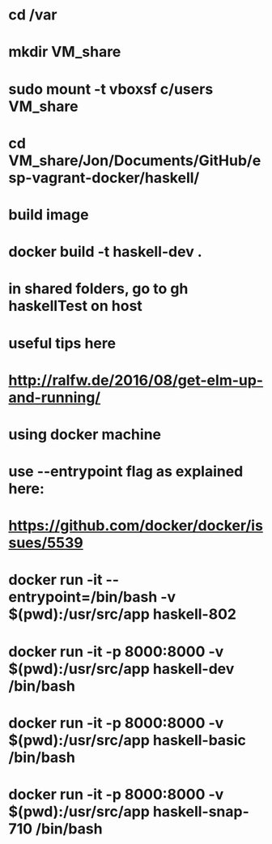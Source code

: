 # cd /var
# mkdir VM_share 
# sudo mount -t vboxsf c/users VM_share
# cd VM_share/Jon/Documents/GitHub/esp-vagrant-docker/haskell/

# build image
# docker build -t haskell-dev .

# in shared folders, go to gh haskellTest on host

# useful tips here
# http://ralfw.de/2016/08/get-elm-up-and-running/
#
# using docker machine

# use --entrypoint flag as explained here:
# https://github.com/docker/docker/issues/5539
# docker run -it --entrypoint=/bin/bash -v $(pwd):/usr/src/app haskell-802
#
# docker run -it -p 8000:8000 -v $(pwd):/usr/src/app haskell-dev /bin/bash
# docker run -it -p 8000:8000 -v $(pwd):/usr/src/app haskell-basic /bin/bash
# docker run -it -p 8000:8000 -v $(pwd):/usr/src/app haskell-snap-710 /bin/bash
